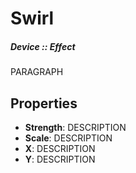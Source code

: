 # Swirl
##### Device :: Effect

PARAGRAPH

## Properties

- **Strength**: DESCRIPTION
- **Scale**: DESCRIPTION
- **X**: DESCRIPTION
- **Y**: DESCRIPTION




